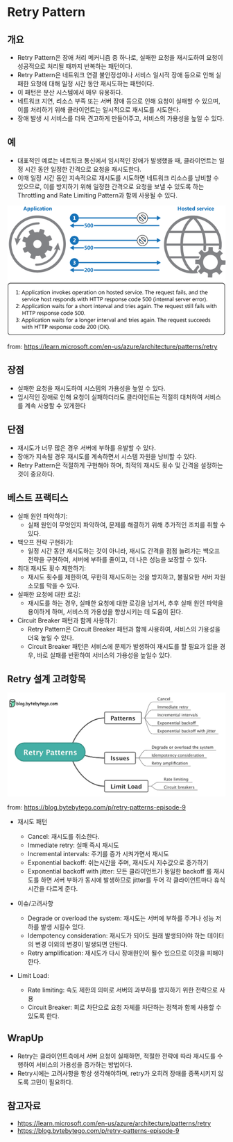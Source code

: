 # Retry Pattern

## 개요

- Retry Pattern은 장애 처리 메커니즘 중 하나로, 실패한 요청을 재시도하여 요청이 성공적으로 처리될 때까지 반복하는 패턴이다. 
- Retry Pattern은 네트워크 연결 불안정성이나 서비스 일시적 장애 등으로 인해 실패한 요청에 대해 일정 시간 동안 재시도하는 패턴이다.
- 이 패턴은 분산 시스템에서 매우 유용하다. 
- 네트워크 지연, 리소스 부족 또는 서버 장애 등으로 인해 요청이 실패할 수 있으며, 이를 처리하기 위해 클라이언트는 일시적으로 재시도를 시도한다.
- 장애 발생 시 서비스를 더욱 견고하게 만들어주고, 서비스의 가용성을 높일 수 있다.

## 예

- 대표적인 예로는 네트워크 통신에서 임시적인 장애가 발생했을 때, 클라이언트는 일정 시간 동안 일정한 간격으로 요청을 재시도한다. 
- 이때 일정 시간 동안 지속적으로 재시도를 시도하면 네트워크 리소스를 낭비할 수 있으므로, 이를 방지하기 위해 일정한 간격으로 요청을 보낼 수 있도록 하는 Throttling and Rate Limiting Pattern과 함께 사용될 수 있다.

![retry](imgs/retry-pattern.png)

from: https://learn.microsoft.com/en-us/azure/architecture/patterns/retry

## 장점

- 실패한 요청을 재시도하여 시스템의 가용성을 높일 수 있다.
- 임시적인 장애로 인해 요청이 실패하더라도 클라이언트는 적절히 대처하여 서비스를 계속 사용할 수 있게한다

## 단점

- 재시도가 너무 많은 경우 서버에 부하를 유발할 수 있다.
- 장애가 지속될 경우 재시도를 계속하면서 시스템 자원을 낭비할 수 있다.
- Retry Pattern은 적절하게 구현해야 하며, 최적의 재시도 횟수 및 간격을 설정하는 것이 중요하다.


## 베스트 프랙티스 

- 실패 원인 파악하기: 
  - 실패 원인이 무엇인지 파악하여, 문제를 해결하기 위해 추가적인 조치를 취할 수 있다.
- 백오프 전략 구현하기: 
  - 일정 시간 동안 재시도하는 것이 아니라, 재시도 간격을 점점 늘려가는 백오프 전략을 구현하여, 서버에 부하를 줄이고, 더 나은 성능을 보장할 수 있다.
- 최대 재시도 횟수 제한하기: 
  - 재시도 횟수를 제한하여, 무한히 재시도하는 것을 방지하고, 불필요한 서버 자원 소모를 막을 수 있다.
- 실패한 요청에 대한 로깅: 
  - 재시도를 하는 경우, 실패한 요청에 대한 로깅을 남겨서, 추후 실패 원인 파악을 용이하게 하며, 서비스의 가용성을 향상시키는 데 도움이 된다.
- Circuit Breaker 패턴과 함께 사용하기: 
  - Retry Pattern은 Circuit Breaker 패턴과 함께 사용하여, 서비스의 가용성을 더욱 높일 수 있다. 
  - Circuit Breaker 패턴은 서비스에 문제가 발생하여 재시도를 할 필요가 없을 경우, 바로 실패를 반환하여 서비스의 가용성을 높일수 있다.

## Retry 설계 고려항목

![retry02](imgs/retry-02.webp)

from: https://blog.bytebytego.com/p/retry-patterns-episode-9

- 재시도 패턴
  - Cancel: 재시도를 취소한다. 
  - Immediate retry: 실패 즉시 재시도
  - Incremental intervals: 주기를 증가 시켜가면서 재시도
  - Exponential backoff: 쉬는시간을 주며, 재시도시 지수값으로 증가하기 
  - Exponential backoff with jitter: 모든 클라이언트가 동일한 backoff 롤 재시도를 하면 서버 부하가 동시에 발생하므로 jitter를 두어 각 클라이언트마다 휴식 시간을 다르게 준다. 

- 이슈/고려사항
  - Degrade or overload the system: 재시도는 서버에 부하를 주거나 성능 저하를 발생 시킬수 있다.
  - Idempotency consideration: 재시도가 되어도 원래 발생되어야 하는 데이터의 변경 이외의 변경이 발생되면 안된다. 
  - Retry amplification: 재시도가 다시 장애원인이 될수 있으므로 이것을 피해야한다. 

- Limit Load:
  - Rate limiting: 속도 제한의 의미로 서버의 과부하를 방지하기 위한 전략으로 사용
  - Circuit Breaker: 회로 차단으로 요청 자체를 차단하는 정책과 함께 사용할 수 있도록 한다. 

## WrapUp

- Retry는 클라이언트측에서 서버 요청이 실패하면, 적절한 전략에 따라 재시도를 수행하여 서비스의 가용성을 증가하는 방법이다. 
- Retry시에는 고려사항을 항상 생각해야하며, retry가 오히려 장애를 증폭시키지 않도록 고민이 필요하다. 
  
## 참고자료

- https://learn.microsoft.com/en-us/azure/architecture/patterns/retry
- https://blog.bytebytego.com/p/retry-patterns-episode-9

